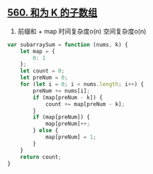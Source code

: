 ## [560. 和为 K 的子数组](https://leetcode.cn/problems/subarray-sum-equals-k/)

1. 前缀和 + map 时间复杂度o(n) 空间复杂度o(n)
```ts
var subarraySum = function (nums, k) {
    let map = {
        0: 1
    };
    let count = 0;
    let preNum = 0;
    for (let i = 0; i < nums.length; i++) {
        preNum += nums[i];
        if (map[preNum - k]) {
            count += map[preNum - k];
        }
        if (map[preNum]) {
            map[preNum]++;
        } else {
            map[preNum] = 1;
        }
    }
    return count;
}
```